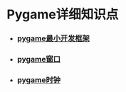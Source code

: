 # Pygame详细知识点

* <h3><a target="_blank" href="./pygame最小开发框架.md">pygame最小开发框架</a></h3>

* <h3><a target="_blank" href="./pygame窗口.md">pygame窗口</a></h3>

* <h3><a target="_blank" href="./pygame时钟.md">pygame时钟</a></h3>

